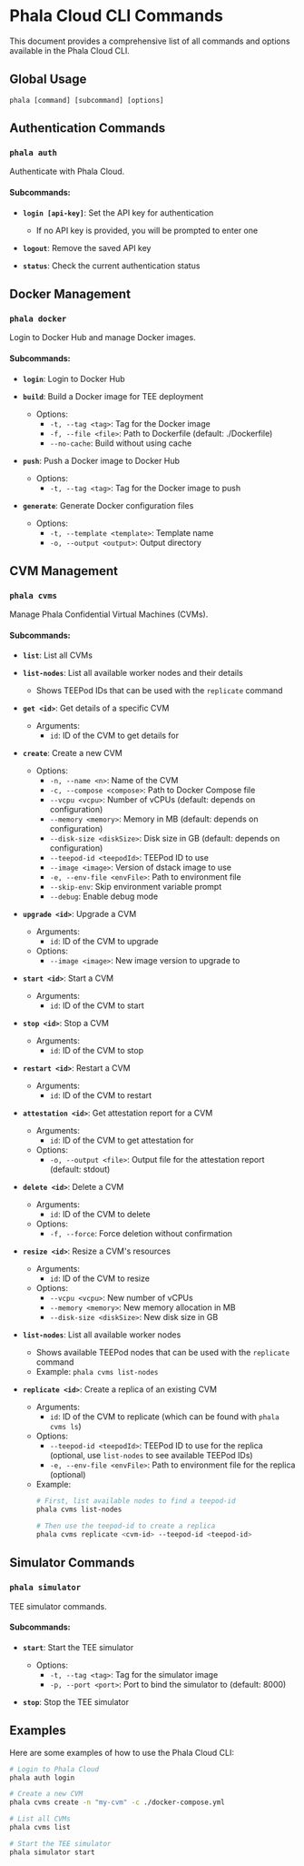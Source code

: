 # Phala Cloud CLI Commands

This document provides a comprehensive list of all commands and options available in the Phala Cloud CLI.

## Global Usage

```
phala [command] [subcommand] [options]
```

## Authentication Commands

### `phala auth`

Authenticate with Phala Cloud.

#### Subcommands:

- **`login [api-key]`**: Set the API key for authentication
  - If no API key is provided, you will be prompted to enter one

- **`logout`**: Remove the saved API key

- **`status`**: Check the current authentication status

## Docker Management

### `phala docker`

Login to Docker Hub and manage Docker images.

#### Subcommands:

- **`login`**: Login to Docker Hub
  
- **`build`**: Build a Docker image for TEE deployment
  - Options:
    - `-t, --tag <tag>`: Tag for the Docker image
    - `-f, --file <file>`: Path to Dockerfile (default: ./Dockerfile)
    - `--no-cache`: Build without using cache

- **`push`**: Push a Docker image to Docker Hub
  - Options:
    - `-t, --tag <tag>`: Tag for the Docker image to push

- **`generate`**: Generate Docker configuration files
  - Options:
    - `-t, --template <template>`: Template name
    - `-o, --output <output>`: Output directory

## CVM Management

### `phala cvms`

Manage Phala Confidential Virtual Machines (CVMs).

#### Subcommands:

- **`list`**: List all CVMs

- **`list-nodes`**: List all available worker nodes and their details
  - Shows TEEPod IDs that can be used with the `replicate` command
  
- **`get <id>`**: Get details of a specific CVM
  - Arguments:
    - `id`: ID of the CVM to get details for

- **`create`**: Create a new CVM
  - Options:
    - `-n, --name <n>`: Name of the CVM
    - `-c, --compose <compose>`: Path to Docker Compose file
    - `--vcpu <vcpu>`: Number of vCPUs (default: depends on configuration)
    - `--memory <memory>`: Memory in MB (default: depends on configuration)
    - `--disk-size <diskSize>`: Disk size in GB (default: depends on configuration)
    - `--teepod-id <teepodId>`: TEEPod ID to use
    - `--image <image>`: Version of dstack image to use
    - `-e, --env-file <envFile>`: Path to environment file
    - `--skip-env`: Skip environment variable prompt
    - `--debug`: Enable debug mode

- **`upgrade <id>`**: Upgrade a CVM
  - Arguments:
    - `id`: ID of the CVM to upgrade
  - Options:
    - `--image <image>`: New image version to upgrade to

- **`start <id>`**: Start a CVM
  - Arguments:
    - `id`: ID of the CVM to start

- **`stop <id>`**: Stop a CVM
  - Arguments:
    - `id`: ID of the CVM to stop

- **`restart <id>`**: Restart a CVM
  - Arguments:
    - `id`: ID of the CVM to restart

- **`attestation <id>`**: Get attestation report for a CVM
  - Arguments:
    - `id`: ID of the CVM to get attestation for
  - Options:
    - `-o, --output <file>`: Output file for the attestation report (default: stdout)

- **`delete <id>`**: Delete a CVM
  - Arguments:
    - `id`: ID of the CVM to delete
  - Options:
    - `-f, --force`: Force deletion without confirmation

- **`resize <id>`**: Resize a CVM's resources
  - Arguments:
    - `id`: ID of the CVM to resize
  - Options:
    - `--vcpu <vcpu>`: New number of vCPUs
    - `--memory <memory>`: New memory allocation in MB
    - `--disk-size <diskSize>`: New disk size in GB

- **`list-nodes`**: List all available worker nodes
  - Shows available TEEPod nodes that can be used with the `replicate` command
  - Example: `phala cvms list-nodes`

- **`replicate <id>`**: Create a replica of an existing CVM
  - Arguments:
    - `id`: ID of the CVM to replicate (which can be found with `phala cvms ls`)
  - Options:
    - `--teepod-id <teepodId>`: TEEPod ID to use for the replica (optional, use `list-nodes` to see available TEEPod IDs)
    - `-e, --env-file <envFile>`: Path to environment file for the replica (optional)
  - Example:
    ```bash
    # First, list available nodes to find a teepod-id
    phala cvms list-nodes
    
    # Then use the teepod-id to create a replica
    phala cvms replicate <cvm-id> --teepod-id <teepod-id>
    ```

## Simulator Commands

### `phala simulator`

TEE simulator commands.

#### Subcommands:

- **`start`**: Start the TEE simulator
  - Options:
    - `-t, --tag <tag>`: Tag for the simulator image
    - `-p, --port <port>`: Port to bind the simulator to (default: 8000)

- **`stop`**: Stop the TEE simulator

## Examples

Here are some examples of how to use the Phala Cloud CLI:

```bash
# Login to Phala Cloud
phala auth login

# Create a new CVM
phala cvms create -n "my-cvm" -c ./docker-compose.yml

# List all CVMs
phala cvms list

# Start the TEE simulator
phala simulator start

```